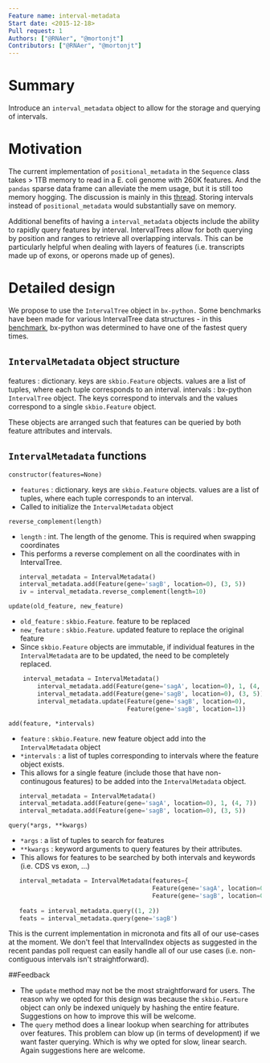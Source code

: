 ```yaml
---
Feature name: interval-metadata
Start date: <2015-12-18>
Pull request: 1
Authors: ["@RNAer", "@mortonjt"]
Contributors: ["@RNAer", "@mortonjt"]
---
```


# Summary

Introduce an `interval_metadata` object to allow for the storage and querying of intervals.

# Motivation

The current implementation of `positional_metadata` in the `Sequence` class takes > 1TB memory to read in a E. coli genome with 260K features. And the `pandas` sparse data frame can alleviate the mem usage, but it is still too memory hogging. The discussion is mainly in this [thread](https://github.com/biocore/scikit-bio/issues/1159).  Storing intervals instead of `positional_metadata` would substantially save on memory.

Additional benefits of having a `interval_metadata` objects include the ability to rapidly query features by interval.  IntervalTrees allow for both querying by position and ranges to retrieve all overlapping intervals.  This can be particularly helpful when dealing with layers of features (i.e. transcripts made up of exons, or operons made up of genes).

# Detailed design

We propose to use the `IntervalTree` object in `bx-python.`  Some benchmarks have been made for various IntervalTree data structures - in this [benchmark](https://gist.github.com/shoyer/c939325f509d7c027949), bx-python was determined to have one of the fastest query times.

## `IntervalMetadata` object structure
features : dictionary.  keys are `skbio.Feature` objects.  values are a list of tuples, where each tuple corresponds to an interval.
intervals : bx-python `IntervalTree` object.  The keys correspond to intervals and the values correspond to a single `skbio.Feature` object.   

These objects are arranged such that features can be queried by both feature attributes and intervals.

## `IntervalMetadata` functions
`constructor(features=None)`
- `features` : dictionary.  keys are `skbio.Feature` objects.  values are a list of tuples, where each tuple corresponds to an interval.
- Called to initialize the `IntervalMetadata` object

`reverse_complement(length)`
- `length` : int.  The length of the genome.  This is required when swapping coordinates
- This performs a reverse complement on all the coordinates with in IntervalTree.

```python
   interval_metadata = IntervalMetadata()
   interval_metadata.add(Feature(gene='sagB', location=0), (3, 5))
   iv = interval_metadata.reverse_complement(length=10)
```

`update(old_feature, new_feature)`
- `old_feature` : `skbio.Feature`.  feature to be replaced
- `new_feature` : `skbio.Feature`.  updated feature to replace the original feature
- Since `skbio.Feature` objects are immutable, if individual features in the `IntervalMetadata` are to be updated, the need to be completely replaced.

```python
    interval_metadata = IntervalMetadata()
        interval_metadata.add(Feature(gene='sagA', location=0), 1, (4, 7))
        interval_metadata.add(Feature(gene='sagB', location=0), (3, 5))
        interval_metadata.update(Feature(gene='sagB', location=0),
                                 Feature(gene='sagB', location=1))
```


`add(feature, *intervals)`
- `feature` : `skbio.Feature`. new feature object add into the `IntervalMetadata` object
- `*intervals` : a list of tuples corresponding to intervals where the feature object exists.
- This allows for a single feature (include those that have non-continugous features) to be added into the `IntervalMetadata` object.

```python
   interval_metadata = IntervalMetadata()
   interval_metadata.add(Feature(gene='sagA', location=0), 1, (4, 7))
   interval_metadata.add(Feature(gene='sagB', location=0), (3, 5))
```

`query(*args, **kwargs)`
- `*args` : a list of tuples to search for features
- `**kwargs` : keyword arguments to query features by their attributes.
- This allows for features to be searched by both intervals and keywords (i.e. CDS vs exon, ...)

```python
   interval_metadata = IntervalMetadata(features={
                                        Feature(gene='sagA', location=0): [(0, 2), (4, 7)],
                                        Feature(gene='sagB', location=0): [(3, 5)]})
 
   feats = interval_metadata.query((1, 2))
   feats = interval_metadata.query(gene='sagB')
```

This is the current implementation in micronota and fits all of our use-cases at the moment.  We don't feel that IntervalIndex objects as suggested in the recent pandas poll request can easily handle all of our use cases (i.e. non-contiguous intervals isn't straightforward).

##Feedback
- The `update` method may not be the most straightforward for users.  The reason why we opted for this design was because the `skbio.Feature` object can only be indexed uniquely by hashing the entire feature.  Suggestions on how to improve this will be welcome.
- The `query` method does a linear lookup when searching for attributes over features.  This problem can blow up (in terms of development) if we want faster querying.  Which is why we opted for slow, linear search.  Again suggestions here are welcome.
